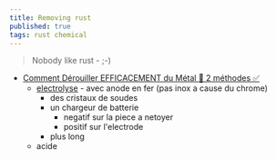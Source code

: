 ```yaml
---
title: Removing rust
published: true
tags: rust chemical
---
```

> Nobody like rust - ;-) 

- [Comment Dérouiller EFFICACEMENT du Métal 🤘 2 méthodes ✅](https://www.youtube.com/watch?v=v0ZbF-2DmQg)
	- [electrolyse](https://www.youtube.com/watch?v=09ck7R9zvUw) - avec anode en fer (pas inox a cause du chrome)
    	- des cristaux de soudes
        - un chargeur de batterie
        	- negatif sur la piece a netoyer
            - positif sur l'electrode
        - plus long
    - acide 
 

    
